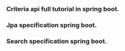 ### Criteria api full tutorial in spring boot. 
### Jpa specification spring boot. 
### Search specification spring boot.